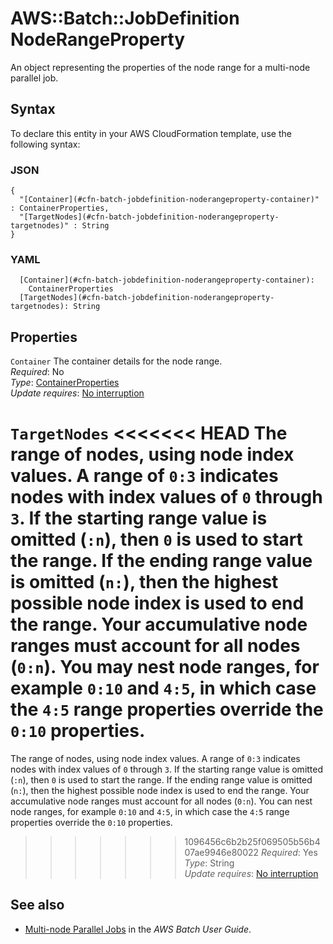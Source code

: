# AWS::Batch::JobDefinition NodeRangeProperty<a name="aws-properties-batch-jobdefinition-noderangeproperty"></a>

An object representing the properties of the node range for a multi\-node parallel job\.

## Syntax<a name="aws-properties-batch-jobdefinition-noderangeproperty-syntax"></a>

To declare this entity in your AWS CloudFormation template, use the following syntax:

### JSON<a name="aws-properties-batch-jobdefinition-noderangeproperty-syntax.json"></a>

```
{
  "[Container](#cfn-batch-jobdefinition-noderangeproperty-container)" : ContainerProperties,
  "[TargetNodes](#cfn-batch-jobdefinition-noderangeproperty-targetnodes)" : String
}
```

### YAML<a name="aws-properties-batch-jobdefinition-noderangeproperty-syntax.yaml"></a>

```
  [Container](#cfn-batch-jobdefinition-noderangeproperty-container): 
    ContainerProperties
  [TargetNodes](#cfn-batch-jobdefinition-noderangeproperty-targetnodes): String
```

## Properties<a name="aws-properties-batch-jobdefinition-noderangeproperty-properties"></a>

`Container`  <a name="cfn-batch-jobdefinition-noderangeproperty-container"></a>
The container details for the node range\.  
*Required*: No  
*Type*: [ContainerProperties](aws-properties-batch-jobdefinition-containerproperties.md)  
*Update requires*: [No interruption](https://docs.aws.amazon.com/AWSCloudFormation/latest/UserGuide/using-cfn-updating-stacks-update-behaviors.html#update-no-interrupt)

`TargetNodes`  <a name="cfn-batch-jobdefinition-noderangeproperty-targetnodes"></a>
<<<<<<< HEAD
The range of nodes, using node index values\. A range of `0:3` indicates nodes with index values of `0` through `3`\. If the starting range value is omitted \(`:n`\), then `0` is used to start the range\. If the ending range value is omitted \(`n:`\), then the highest possible node index is used to end the range\. Your accumulative node ranges must account for all nodes \(`0:n`\)\. You may nest node ranges, for example `0:10` and `4:5`, in which case the `4:5` range properties override the `0:10` properties\.  
=======
The range of nodes, using node index values\. A range of `0:3` indicates nodes with index values of `0` through `3`\. If the starting range value is omitted \(`:n`\), then `0` is used to start the range\. If the ending range value is omitted \(`n:`\), then the highest possible node index is used to end the range\. Your accumulative node ranges must account for all nodes \(`0:n`\)\. You can nest node ranges, for example `0:10` and `4:5`, in which case the `4:5` range properties override the `0:10` properties\.  
>>>>>>> 1096456c6b2b25f069505b56b407ae9946e80022
*Required*: Yes  
*Type*: String  
*Update requires*: [No interruption](https://docs.aws.amazon.com/AWSCloudFormation/latest/UserGuide/using-cfn-updating-stacks-update-behaviors.html#update-no-interrupt)

## See also<a name="aws-properties-batch-jobdefinition-noderangeproperty--seealso"></a>
+  [Multi\-node Parallel Jobs](https://docs.aws.amazon.com/batch/latest/userguide/multi-node-parallel-jobs.html) in the *AWS Batch User Guide*\.